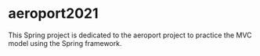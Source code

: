 # aeroport2021

This Spring project is dedicated to the aeroport project to practice the MVC model using the Spring framework.
